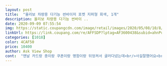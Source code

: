 ```yaml
---
layout: post 
title:  "올리보 차량용 다기능 썬바이저 포켓 지퍼형 회색, 1개" 
description: 올리보 차량용 다기능 썬바이 ..
date: 2020-09-09 07:55:54 
img: https://static.coupangcdn.com/image/retail/images/2020/05/08/10/8/511c4c6b-be19-4d47-8b35-ae9ee1a4dc79.jpg 
linkUrl: https://link.coupang.com/re/AFFSDP?lptag=AF3600438&subid=ahnPublicAsk&pageKey=1570619728&itemId=2685725432&vendorItemId=70676209787&traceid=V0-113-2a1296506349b709 
categories: [1018] 
color: 4CAF50 
price: 10400 
author: Ask View Shop 
cont:  "맨날 카드랑 종이랑 쿠폰이랑 명함이랑 뒤엉켜서 굴러다녔는데<br/>사길잘했어요<br/>수납공간 활용가능<br/>이거하나로 분류가 잘되었습니다.<br/><br/>좋아요<br/>카드 정리 안되시는분한텐 최고인거 같습니다<br/>" 
---
```

